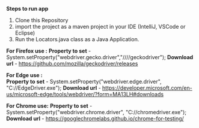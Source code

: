 
**Steps to run app**
1. Clone this Repository 
2. import the project as a maven project in your IDE (IntelliJ, VSCode or Eclipse) 
3. Run the Locators.java class as a Java Application. 
 
  

**For Firefox use :** 
**Property to set** - System.setProperty("webdriver.gecko.driver","//<path to driver>//geckodriver"); 
**Download url** - https://github.com/mozilla/geckodriver/releases 

**For Edge use :**  
**Property to set** - System.setProperty("webdriver.edge.driver", "C://EdgeDriver.exe"); 
**Download url** - https://developer.microsoft.com/en-us/microsoft-edge/tools/webdriver/?form=MA13LH#downloads 
 
**For Chrome use:** 
**Property to set** - System.setProperty("webdriver.chrome.driver", "C://chromedriver.exe"); 
**Download url** - https://googlechromelabs.github.io/chrome-for-testing/  
 
